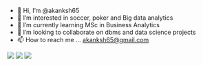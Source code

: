 - 👋 Hi, I’m @akanksh65
- 👀 I’m interested in soccer, poker and Big data analytics
- 🌱 I’m currently learning MSc in Business Analytics
- 💞️ I’m looking to collaborate on dbms and data science projects
- 📫 How to reach me ... akanksh65@gmail.com

<!---
akanksh65/akanksh65 is a ✨ special ✨ repository because its `README.md` (this file) appears on your GitHub profile.
You can click the Preview link to take a look at your changes.
--->
<img src="https://github-readme-stats.vercel.app/api?username=akanksh65&show_icons=true&theme=dark"/>

<img src="https://github-readme-stats.vercel.app/api/top-langs?username=akanksh65&layout=compact&theme=dark"/>

<img src="https://github-readme-stats.vercel.app/api/pin/?username=akanksh65&repo=Polyglot-persistance-Online-Food-Ordering-App&theme=dark"/>
